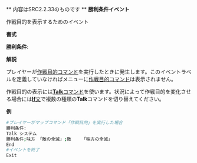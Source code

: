 ** 内容はSRC2.2.33のものです **
**勝利条件イベント**

作戦目的を表示するためのイベント

**書式**

**勝利条件**:

**解説**

プレイヤーが[作戦目的コマンド](作戦目的.md)を実行したときに発生します。このイベントラベルを定義していなければメニューに[作戦目的コマンド](作戦目的.md)は表示されません。

作戦目的の表示には[**Talk**コマンド](Talkコマンド.md)を使います。状況によって作戦目的を変化させる場合には[**If**文](Ifコマンド.md)で複数の種類の**Talk**コマンドを切り替えてください。

**例**
```sh
#プレイヤーがマップコマンド「作戦目的」を実行した場合
勝利条件:
Talk システム
勝利条件;味方 「敵の全滅」;敵    「味方の全滅」
End
#イベントを終了
Exit
```

